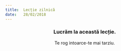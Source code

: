 ```yaml
---
title:  Lecție zilnică
date:   28/02/2018
---
```


### <center>Lucrăm la această lecție.</center>
<center>Te rog intoarce-te mai tarziu.</center>